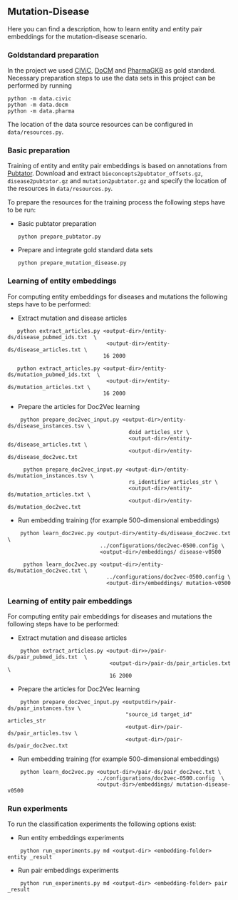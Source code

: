 ## Mutation-Disease
Here you can find a description, how to learn entity and entity pair embeddings for the mutation-disease scenario.

### Goldstandard preparation
In the project we used [CIViC](https://civicdb.org/home), [DoCM](http://www.docm.info/) 
and [PharmaGKB](https://www.pharmgkb.org/) as gold standard. Necessary preparation steps
to use the data sets in this project can be performed by running

    python -m data.civic
    python -m data.docm
    python -m data.pharma

The location of the data source resources can be configured in <code>data/resources.py</code>.

### Basic preparation
Training of entity and entity pair embeddings is based on annotations from 
[Pubtator](ftp://ftp.ncbi.nlm.nih.gov/pub/lu/PubTator/). Download and extract 
<code>bioconcepts2pubtator_offsets.gz</code>, <code>disease2pubtator.gz</code> and 
<code>mutation2pubtator.gz</code> and specify the location of the resources
in <code>data/resources.py</code>.

To prepare the resources for the training process the following steps have to
be run:
- Basic pubtator preparation

   <code>python prepare_pubtator.py <output-dir></code>

- Prepare and integrate gold standard data sets

    <code>python prepare_mutation_disease.py <output-dir></code>

### Learning of entity embeddings
For computing entity embeddings for diseases and mutations the following steps have 
to be performed:
   
- Extract mutation and disease articles

~~~ 
   python extract_articles.py <output-dir>/entity-ds/disease_pubmed_ids.txt  \
                               <output-dir>/entity-ds/disease_articles.txt \
                              16 2000
 
   python extract_articles.py <output-dir>/entity-ds/mutation_pubmed_ids.txt  \
                               <output-dir>/entity-ds/mutation_articles.txt \
                              16 2000 
~~~

- Prepare the articles for Doc2Vec learning
~~~
    python prepare_doc2vec_input.py <output-dir>/entity-ds/disease_instances.tsv \
                                      doid articles_str \
                                      <output-dir>/entity-ds/disease_articles.txt \
                                      <output-dir>/entity-ds/disease_doc2vec.txt

     python prepare_doc2vec_input.py <output-dir>/entity-ds/mutation_instances.tsv \
                                      rs_identifier articles_str \
                                      <output-dir>/entity-ds/mutation_articles.txt \
                                      <output-dir>/entity-ds/mutation_doc2vec.txt
~~~

- Run embedding training (for example 500-dimensional embeddings)

~~~
    python learn_doc2vec.py <output-dir>/entity-ds/disease_doc2vec.txt \
                             ../configurations/doc2vec-0500.config \
                             <output-dir>/embeddings/ disease-v0500

     python learn_doc2vec.py <output-dir>/entity-ds/mutation_doc2vec.txt \
                               ../configurations/doc2vec-0500.config \
                               <output-dir>/embeddings/ mutation-v0500
~~~


### Learning of entity pair embeddings
For computing entity pair embeddings for diseases and mutations the following steps have 
to be performed:

- Extract mutation and disease articles

~~~
    python extract_articles.py <output-dir>>/pair-ds/pair_pubmed_ids.txt  \
                                <output-dir>/pair-ds/pair_articles.txt \
                                16 2000
~~~

- Prepare the articles for Doc2Vec learning

~~~
    python prepare_doc2vec_input.py <outputdir>/pair-ds/pair_instances.tsv \
                                     "source_id target_id" articles_str 
                                     <output-dir>/pair-ds/pair_articles.tsv \
                                     <output-dir>/pair-ds/pair_doc2vec.txt
~~~

- Run embedding training (for example 500-dimensional embeddings)
~~~
    python learn_doc2vec.py <output-dir>/pair-ds/pair_doc2vec.txt \
                            ../configurations/doc2vec-0500.config  \
                            <output-dir>/embeddings/ mutation-disease-v0500
~~~


### Run experiments
To run the classification experiments the following options exist:
- Run entity embeddings experiments
~~~
    python run_experiments.py md <output-dir> <embedding-folder> entity _result
~~~
- Run pair embeddings experiments
~~~
    python run_experiments.py md <output-dir> <embedding-folder> pair _result
~~~
